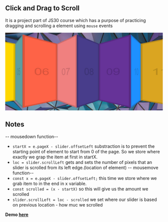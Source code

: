 ## Click and Drag to Scroll

It is a project part of JS30 course which has a purpose of practicing dragging and scrolling a element using ``mouse`` events

![alt text](https://github.com/bilgedemirkaya/JS-30/blob/main/27%20Click%20and%20Drag/drag.JPG)

## Notes 
-- mousedown function--
- ``startX = e.pageX - slider.offsetLeft`` substraction is to prevent the starting point of element to start from 0 of the page. So we store where exactly we grap the item at first in startX.
- ``loc = slider.scrollLeft`` gets and sets the number of pixels that an slider is scrolled from its left edge.(location of element)
-- mousemove function--
- ``const x = e.pageX - slider.offsetLeft;`` this time we store where we grab item to in the end in x variable.
- ``const scrolled = (x - startX)`` so this will give us the amount we scrolled 
- ``slider.scrollLeft = loc - scrolled`` we set where our slider is based on previous location - how muc we scrolled

**Demo [here](https://bilgedemirkaya.github.io/JS-30/27%20Click%20and%20Drag/index-START.html)**

